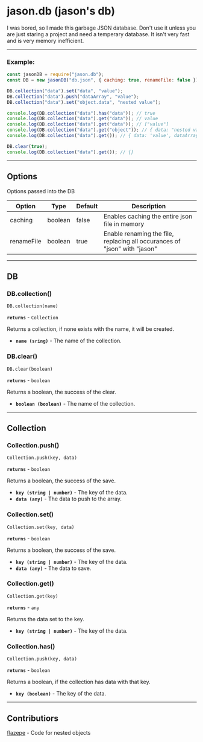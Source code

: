 # jason.db (jason's db)

I was bored, so I made this garbage JSON database. Don't use it unless you are just staring a project and need a temperary database. It isn't very fast and is very memory inefficient.

---

### Example:

```js
const jasonDB = require("jason.db");
const DB = new jasonDB("db.json", { caching: true, renameFile: false });

DB.collection("data").set("data", "value");
DB.collection("data").push("dataArray", "value");
DB.collection("data").set("object.data", "nested value");

console.log(DB.collection("data").has("data")); // true
console.log(DB.collection("data").get("data")); // value
console.log(DB.collection("data").get("data")); // ["value"]
console.log(DB.collection("data").get("object")); // { data: "nested value" }
console.log(DB.collection("data").get()); // { data: 'value', dataArray: [ 'value' ], object: { data: 'nested value' } }

DB.clear(true);
console.log(DB.collection("data").get()); // {}
```

---

## Options

Options passed into the DB

| Option     | Type    | Default | Description                                                               |
| ---------- | ------- | ------- | ------------------------------------------------------------------------- |
| caching    | boolean | false   | Enables caching the entire json file in memory                            |
| renameFile | boolean | true    | Enable renaming the file, replacing all occurances of "json" with "jason" |

---

## DB

### DB.collection()

`DB.collection(name)`

**`returns`** - `Collection`

Returns a collection, if none exists with the name, it will be created.

- **`name (sring)`** - The name of the collection.

### DB.clear()

`DB.clear(boolean)`

**`returns`** - `boolean`

Returns a boolean, the success of the clear.

- **`boolean (boolean)`** - The name of the collection.

---

## Collection

### Collection.push()

`Collection.push(key, data)`

**`returns`** - `boolean`

Returns a boolean, the success of the save.

- **`key (string | number)`** - The key of the data.
- **`data (any)`** - The data to push to the array.

### Collection.set()

`Collection.set(key, data)`

**`returns`** - `boolean`

Returns a boolean, the success of the save.

- **`key (string | number)`** - The key of the data.
- **`data (any)`** - The data to save.

### Collection.get()

`Collection.get(key)`

**`returns`** - `any`

Returns the data set to the key.

- **`key (string | number)`** - The key of the data.

### Collection.has()

`Collection.push(key, data)`

**`returns`** - `boolean`

Returns a boolean, if the collection has data with that key.

- **`key (boolean)`** - The key of the data.

---

## Contributiors

[flazepe](https://github.com/flazepe) - Code for nested objects
